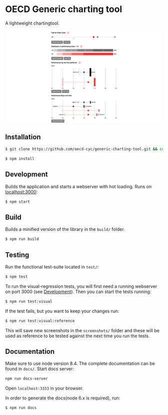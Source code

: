 # OECD Generic charting tool

A lightweight chartingtool.

![OECD Generic screenshot](https://raw.githubusercontent.com/oecd-cyc/generic-charting-tool/master/screenshots/OECD_Charts_full_hd.png)

## Installation

```sh
$ git clone https://github.com/oecd-cyc/generic-charting-tool.git && cd generic-charting-tool
```

```sh
$ npm install
```

## Development

Builds the application and starts a webserver with hot loading.
Runs on [localhost:3000](http://localhost:3000/):

```sh
$ npm start
```

## Build

Builds a minified version of the library in the `build/` folder.

```sh
$ npm run build
```

## Testing

Run the functional test-suite located in `test/`:

```sh
$ npm test
```

To run the visual-regression tests, you will first need a running webserver on port 3000 (see [Development](#development)). Then you can start the tests running:

```sh
$ npm run test:visual
```

If the test fails, but you want to keep your changes run:

```sh
$ npm run test:visual:reference
```

This will save new screenshots in the `screenshots/` folder and these will be used as reference to be tested against the next time you run the tests.

## Documentation

Make sure to use node version 8.4. The complete documentation can be found in `docs/`. Start docs server:

```sh
npm run docs-server
```

Open `localhost:3333` in your browser.

In order to generate the docs(node 6.x is required), run:

```sh
$ npm run docs
```
